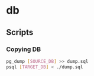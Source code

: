 # db

## Scripts

### Copying DB

```bash
pg_dump [SOURCE_DB] >> dump.sql
psql [TARGET_DB] < ./dump.sql
```